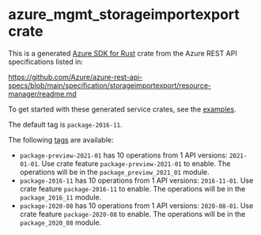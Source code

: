 # azure_mgmt_storageimportexport crate

This is a generated [Azure SDK for Rust](https://github.com/Azure/azure-sdk-for-rust) crate from the Azure REST API specifications listed in:

https://github.com/Azure/azure-rest-api-specs/blob/main/specification/storageimportexport/resource-manager/readme.md

To get started with these generated service crates, see the [examples](https://github.com/Azure/azure-sdk-for-rust/blob/main/services/README.md#examples).

The default tag is `package-2016-11`.

The following [tags](https://github.com/Azure/azure-sdk-for-rust/blob/main/services/tags.md) are available:

- `package-preview-2021-01` has 10 operations from 1 API versions: `2021-01-01`. Use crate feature `package-preview-2021-01` to enable. The operations will be in the `package_preview_2021_01` module.
- `package-2016-11` has 10 operations from 1 API versions: `2016-11-01`. Use crate feature `package-2016-11` to enable. The operations will be in the `package_2016_11` module.
- `package-2020-08` has 10 operations from 1 API versions: `2020-08-01`. Use crate feature `package-2020-08` to enable. The operations will be in the `package_2020_08` module.